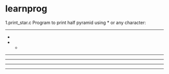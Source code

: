 # learnprog

1.print_star.c
Program to print half pyramid using * or any character:
_________________
*
* *
* * *
* * * *
* * * * *
_________________
